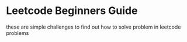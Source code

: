# Leetcode Beginners Guide
these are  simple challenges to find out how to solve problem in leetcode problems